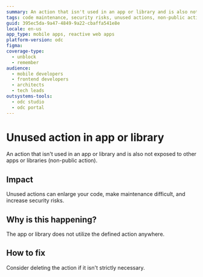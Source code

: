 ```yaml
---
summary: An action that isn't used in an app or library and is also not exposed to other apps or libraries (non-public action).
tags: code maintenance, security risks, unused actions, non-public actions, mobile apps
guid: 395ec5da-9a47-4849-9a22-cbaffa541e8e
locale: en-us
app_type: mobile apps, reactive web apps
platform-version: odc
figma:
coverage-type:
  - unblock
  - remember
audience:
  - mobile developers
  - frontend developers
  - architects
  - tech leads
outsystems-tools:
  - odc studio
  - odc portal
---
```

# Unused action in app or library

An action that isn't used in an app or library and is also not exposed to other apps or libraries (non-public action).

## Impact

Unused actions can enlarge your code, make maintenance difficult, and increase security risks.

## Why is this happening? 

The app or library does not utilize the defined action anywhere.

## How to fix

Consider deleting the action if it isn't strictly necessary.
